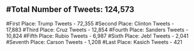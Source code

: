 #Total Number of Tweets: 124,573 
---
#First Place: Trump Tweets - 72,355
#Second Place: Clinton Tweets - 17,883
#Third Place: Cruz Tweets - 12,854
#Fourth Place: Sanders Tweets - 10,824
#Fifth Place: Rubio Tweets - 6,987
#Sixth Place: Jeb! Tweets - 2,041
#Seventh Place: Carson Tweets - 1,208
#Last Place: Kasich Tweets - 421
